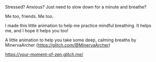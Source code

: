 Stressed? Anxious? Just need to slow down for a minute and breathe?

Me too, friends. Me too.

I made this little animation to help me practice mindful breathing. It helps me, and I hope it helps you too!



A little animation to help you take some deep, calming breaths
by MinervaArcher (https://glitch.com/@MinervaArcher)


https://your-moment-of-zen.glitch.me/



